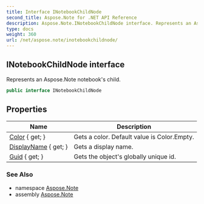 ```yaml
---
title: Interface INotebookChildNode
second_title: Aspose.Note for .NET API Reference
description: Aspose.Note.INotebookChildNode interface. Represents an Aspose.Note notebooks child
type: docs
weight: 360
url: /net/aspose.note/inotebookchildnode/
---
```

## INotebookChildNode interface

Represents an Aspose.Note notebook's child.

```csharp
public interface INotebookChildNode
```

## Properties

| Name | Description |
| --- | --- |
| [Color](../../aspose.note/inotebookchildnode/color/) { get; } | Gets a color. Default value is Color.Empty. |
| [DisplayName](../../aspose.note/inotebookchildnode/displayname/) { get; } | Gets a display name. |
| [Guid](../../aspose.note/inotebookchildnode/guid/) { get; } | Gets the object's globally unique id. |

### See Also

* namespace [Aspose.Note](../../aspose.note/)
* assembly [Aspose.Note](../../)


